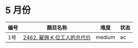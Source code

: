 # 5 月份

**编号**|**题目名称**|**难度**|**状态**
--------|------------|--------|--------
1号|[2462. 雇佣 K 位工人的总代价](./第1题%202462.%20雇佣%20K%20位工人的总代价)|medium|ac
